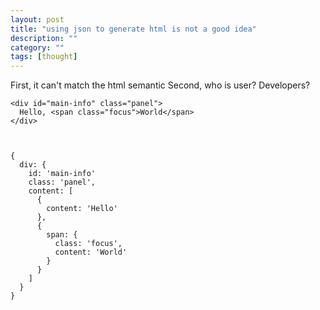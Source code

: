 ```yaml
---
layout: post
title: "using json to generate html is not a good idea"
description: ""
category: ""
tags: [thought]
---
```


First, it can't match the html semantic
Second, who is user? Developers?


    <div id="main-info" class="panel">
      Hello, <span class="focus">World</span>
    </div>



    {
      div: {
        id: 'main-info'
        class: 'panel',
        content: [
          {
            content: 'Hello'
          },
          {
            span: {
              class: 'focus',
              content: 'World'
            }
          }
        ]
      }
    }
